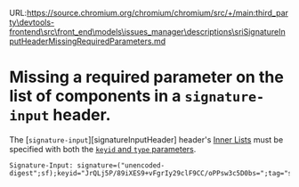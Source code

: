 URL:https://source.chromium.org/chromium/chromium/src/+/main:third_party\devtools-frontend\src\front_end\models\issues_manager\descriptions\sriSignatureInputHeaderMissingRequiredParameters.md
# Missing a required parameter on the list of components in a `signature-input` header.

The [`signature-input`][signatureInputHeader] header's [Inner Lists](sfInnerList)
must be specified with both the [`keyid` and `type` parameters](signatureParameters).

```
Signature-Input: signature=("unencoded-digest";sf);keyid="JrQLj5P/89iXES9+vFgrIy29clF9CC/oPPsw3c5D0bs=";tag="sri"
```
